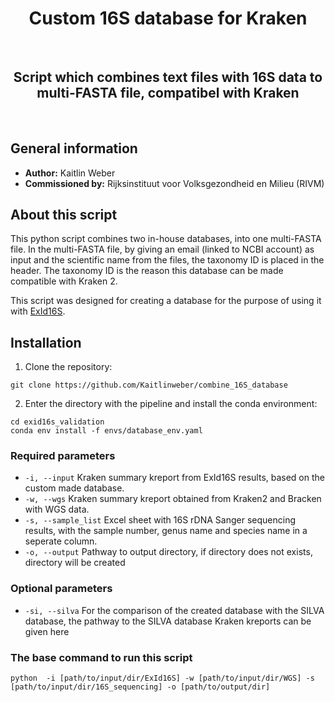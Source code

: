 <div align="center">
    <h1>Custom 16S database for Kraken</h1>
    <br />
    <h2>Script which combines text files with 16S data to multi-FASTA file, compatibel with Kraken</h2>
    <br />
</div>


## General information
* **Author:** Kaitlin Weber
* **Commissioned by:** Rijksinstituut voor Volksgezondheid en Milieu (RIVM)

## About this script

This python script combines two in-house databases, into one multi-FASTA file. In the multi-FASTA file, by giving an email (linked to NCBI account) as input and the scientific name from the files, the taxonomy ID is placed in the header. The taxonomy ID is the reason this database can be made compatible with Kraken 2.

This script was designed for creating a database for the purpose of using it with [ExId16S](https://github.com/Kaitlinweber/exid16s). 

## Installation

1. Clone the repository:

```
git clone https://github.com/Kaitlinweber/combine_16S_database
```

2. Enter the directory with the pipeline and install the conda environment:

```
cd exid16s_validation
conda env install -f envs/database_env.yaml
```

### Required parameters

* ```-i, --input```  Kraken summary kreport from ExId16S results, based on the custom made database.
* ```-w, --wgs``` Kraken summary kreport obtained from Kraken2 and Bracken with WGS data.
* ```-s, --sample_list``` Excel sheet with 16S rDNA Sanger sequencing results, with the sample number, genus name and species name in a seperate column. 
* ```-o, --output``` Pathway to output directory, if directory does not exists, directory will be created


### Optional parameters

* ```-si, --silva``` For the comparison of the created database with the SILVA database, the pathway to the SILVA database Kraken kreports can be given here


### The base command to run this script 

```
python  -i [path/to/input/dir/ExId16S] -w [path/to/input/dir/WGS] -s [path/to/input/dir/16S_sequencing] -o [path/to/output/dir] 
```
